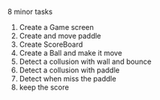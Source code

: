 8 minor tasks
1. Create a Game screen
2. Create and move  paddle
3. Create  ScoreBoard
4. Create a Ball and make it move
5. Detect a collusion with wall and bounce
6. Detect a collusion with paddle
7. Detect when miss the paddle
8. keep the score